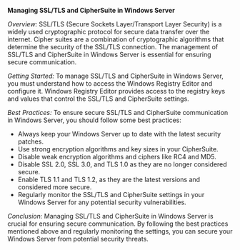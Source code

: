 **Managing SSL/TLS and CipherSuite in Windows Server**

*Overview:*
SSL/TLS (Secure Sockets Layer/Transport Layer Security) is a widely used cryptographic protocol for secure data transfer over the internet. Cipher suites are a combination of cryptographic algorithms that determine the security of the SSL/TLS connection. The management of SSL/TLS and CipherSuite in Windows Server is essential for ensuring secure communication.

*Getting Started:*
To manage SSL/TLS and CipherSuite in Windows Server, you must understand how to access the Windows Registry Editor and configure it. Windows Registry Editor provides access to the registry keys and values that control the SSL/TLS and CipherSuite settings.

*Best Practices:*
To ensure secure SSL/TLS and CipherSuite communication in Windows Server, you should follow some best practices:
- Always keep your Windows Server up to date with the latest security patches.
- Use strong encryption algorithms and key sizes in your CipherSuite.
- Disable weak encryption algorithms and ciphers like RC4 and MD5.
- Disable SSL 2.0, SSL 3.0, and TLS 1.0 as they are no longer considered secure.
- Enable TLS 1.1 and TLS 1.2, as they are the latest versions and considered more secure.
- Regularly monitor the SSL/TLS and CipherSuite settings in your Windows Server for any potential security vulnerabilities.

*Conclusion:*
Managing SSL/TLS and CipherSuite in Windows Server is crucial for ensuring secure communication. By following the best practices mentioned above and regularly monitoring the settings, you can secure your Windows Server from potential security threats.
